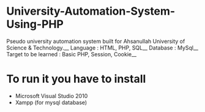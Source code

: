 # University-Automation-System-Using-PHP
Pseudo university automation system built for Ahsanullah University of Science & Technology.__
Language : HTML, PHP, SQL__
Database : MySql__
Target to be learned : Basic PHP, Session, Cookie__

# To run it you have to install
* Microsoft Visual Studio 2010
* Xampp (for mysql database)
